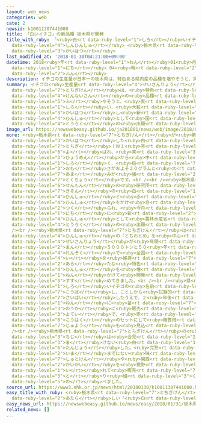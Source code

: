 ```yaml
---
layout: web_news
categories: web
cate: 2
newsid: k10011307441000
title: 「白いイチゴ」の新品種 栃木県が開発
title_with_ruby: 「<ruby>白<rt data-ruby-level="1">しろ</rt></ruby>いイチゴ」の<ruby>新品種<rt
  data-ruby-level="4">しんひんしゅ</rt></ruby> <ruby>栃木県<rt data-ruby-level="7">とちぎけん</rt></ruby>が<ruby>開発<rt
  data-ruby-level="3">かいはつ</rt></ruby>
last_modified_at: '2018-01-30T04:21:00+09:00'
datetime: 2018<ruby>年<rt data-ruby-level="1">ねん</rt></ruby>01<ruby>月<rt data-ruby-level="1">がつ</rt></ruby>30<ruby>日<rt
  data-ruby-level="1">にち</rt></ruby> 04<ruby>時<rt data-ruby-level="2">じ</rt></ruby>21<ruby>分<rt
  data-ruby-level="2">ふん</rt></ruby>
description: イチゴの生産量が日本一の栃木県は、特色ある県内産の品種を増やそうと、実が白い、大粒のイチゴを開発し新しい品種として国に登録の出願をしました。
summary: イチゴの<ruby>生産量<rt data-ruby-level="4">せいさんりょう</rt></ruby>が<ruby>日本一<rt data-ruby-level="1">にっぽんいち</rt></ruby>の<ruby>栃木県<rt
  data-ruby-level="7">とちぎけん</rt></ruby>は、<ruby>特色<rt data-ruby-level="4">とくしょく</rt></ruby>ある<ruby>県内産<rt
  data-ruby-level="4">けんないさん</rt></ruby>の<ruby>品種<rt data-ruby-level="4">ひんしゅ</rt></ruby>を<ruby>増<rt
  data-ruby-level="5">ふ</rt></ruby>やそうと、<ruby>実<rt data-ruby-level="3">み</rt></ruby>が<ruby>白<rt
  data-ruby-level="1">しろ</rt></ruby>い、<ruby>大粒<rt data-ruby-level="7">おおつぶ</rt></ruby>のイチゴを<ruby>開発<rt
  data-ruby-level="3">かいはつ</rt></ruby>し<ruby>新<rt data-ruby-level="2">あたら</rt></ruby>しい<ruby>品種<rt
  data-ruby-level="4">ひんしゅ</rt></ruby>として<ruby>国<rt data-ruby-level="2">くに</rt></ruby>に<ruby>登録<rt
  data-ruby-level="4">とうろく</rt></ruby>の<ruby>出願<rt data-ruby-level="4">しゅつがん</rt></ruby>をしました。
image_url: https://newswebeasy.github.io/ja201801/news/web/image/2018/01/30/K10011307441_1801300020_1801300421_01_02.jpg
more: <ruby>栃木県<rt data-ruby-level="7">とちぎけん</rt></ruby>が<ruby>新<rt data-ruby-level="2">あら</rt></ruby>たに<ruby>開発<rt
  data-ruby-level="3">かいはつ</rt></ruby>した<ruby>白<rt data-ruby-level="1">しろ</rt></ruby>いイチゴは「<ruby>栃木<rt
  data-ruby-level="7">とちぎ</rt></ruby>ｉＷ１<ruby>号<rt data-ruby-level="3">ごう</rt></ruby>」と<ruby>呼<rt
  data-ruby-level="6">よ</rt></ruby>ばれ、<ruby>実<rt data-ruby-level="3">み</rt></ruby>が<ruby>表面<rt
  data-ruby-level="3">ひょうめん</rt></ruby>から<ruby>中<rt data-ruby-level="1">なか</rt></ruby>まで<ruby>白<rt
  data-ruby-level="1">しろ</rt></ruby>く、<ruby>粒<rt data-ruby-level="7">つぶ</rt></ruby>は<ruby>重<rt
  data-ruby-level="3">おも</rt></ruby>さがおよそ２０グラムと<ruby>大<rt data-ruby-level="1">おお</rt></ruby>きめで<ruby>甘<rt
  data-ruby-level="7">あま</rt></ruby>みが<ruby>強<rt data-ruby-level="2">つよ</rt></ruby>いのが<ruby>特徴<rt
  data-ruby-level="7">とくちょう</rt></ruby>です。<br /><br /><ruby>栃木県<rt data-ruby-level="7">とちぎけん</rt></ruby>のイチゴ<ruby>専門<rt
  data-ruby-level="6">せんもん</rt></ruby>の<ruby>研究所<rt data-ruby-level="3">けんきゅうじょ</rt></ruby>で<ruby>既存<rt
  data-ruby-level="7">きそん</rt></ruby>の<ruby>白<rt data-ruby-level="1">しろ</rt></ruby>い<ruby>品種<rt
  data-ruby-level="4">ひんしゅ</rt></ruby>と<ruby>赤<rt data-ruby-level="1">あか</rt></ruby>い<ruby>品種<rt
  data-ruby-level="4">ひんしゅ</rt></ruby>をかけ<ruby>合<rt data-ruby-level="2">あ</rt></ruby>わせて<ruby>作<rt
  data-ruby-level="2">つく</rt></ruby>られ、<ruby>今月<rt data-ruby-level="2">こんげつ</rt></ruby>２６<ruby>日<rt
  data-ruby-level="1">にち</rt></ruby>に<ruby>新<rt data-ruby-level="2">あたら</rt></ruby>しい<ruby>品種<rt
  data-ruby-level="4">ひんしゅ</rt></ruby>として<ruby>農林水産省<rt data-ruby-level="4">のうりんすいさんしょう</rt></ruby>に<ruby>登録<rt
  data-ruby-level="4">とうろく</rt></ruby>の<ruby>出願<rt data-ruby-level="4">しゅつがん</rt></ruby>をしました。<br
  /><br /><ruby>栃木県<rt data-ruby-level="7">とちぎけん</rt></ruby>は<ruby>主力<rt data-ruby-level="3">しゅりょく</rt></ruby><ruby>品種<rt
  data-ruby-level="4">ひんしゅ</rt></ruby>の「とちおとめ」を<ruby>中心<rt data-ruby-level="2">ちゅうしん</rt></ruby>にイチゴの<ruby>生産量<rt
  data-ruby-level="4">せいさんりょう</rt></ruby>が<ruby>年間<rt data-ruby-level="2">ねんかん</rt></ruby>２<ruby>万<rt
  data-ruby-level="2">まん</rt></ruby>５０００トンと５０<ruby>年<rt data-ruby-level="1">ねん</rt></ruby><ruby>連続<rt
  data-ruby-level="4">れんぞく</rt></ruby>で<ruby>全国<rt data-ruby-level="3">ぜんこく</rt></ruby>１<ruby>位<rt
  data-ruby-level="4">い</rt></ruby>を<ruby>維持<rt data-ruby-level="7">いじ</rt></ruby>していますが、<ruby>新<rt
  data-ruby-level="2">あら</rt></ruby>たな<ruby>特色<rt data-ruby-level="4">とくしょく</rt></ruby>ある<ruby>品種<rt
  data-ruby-level="4">ひんしゅ</rt></ruby>を<ruby>増<rt data-ruby-level="5">ふ</rt></ruby>やそうと６<ruby>年<rt
  data-ruby-level="1">ねん</rt></ruby>かけて<ruby>開発<rt data-ruby-level="3">かいはつ</rt></ruby>を<ruby>進<rt
  data-ruby-level="3">すす</rt></ruby>めてきました。<br /><br /><ruby>県<rt data-ruby-level="3">けん</rt></ruby>は<ruby>白<rt
  data-ruby-level="1">しろ</rt></ruby>いイチゴの<ruby>名前<rt data-ruby-level="2">なまえ</rt></ruby>を<ruby>公募<rt
  data-ruby-level="7">こうぼ</rt></ruby>し、ことしから<ruby>試験的<rt data-ruby-level="4">しけんてき</rt></ruby>に<ruby>栽培<rt
  data-ruby-level="7">さいばい</rt></ruby>したうえで、２<ruby>年後<rt data-ruby-level="2">ねんご</rt></ruby>の２０２０<ruby>年<rt
  data-ruby-level="1">ねん</rt></ruby>に<ruby>苗<rt data-ruby-level="7">なえ</rt></ruby>を<ruby>農家<rt
  data-ruby-level="3">のうか</rt></ruby>に<ruby>販売<rt data-ruby-level="7">はんばい</rt></ruby>する<ruby>予定<rt
  data-ruby-level="3">よてい</rt></ruby>で、<ruby>赤<rt data-ruby-level="1">あか</rt></ruby>いイチゴと<ruby>紅白<rt
  data-ruby-level="6">こうはく</rt></ruby>のセットにして<ruby>贈答用<rt data-ruby-level="7">ぞうとうよう</rt></ruby>などの<ruby>需要<rt
  data-ruby-level="7">じゅよう</rt></ruby>も<ruby>見込<rt data-ruby-level="7">みこ</rt></ruby>んでいるということです。<br
  /><br /><ruby>栃木県<rt data-ruby-level="7">とちぎけん</rt></ruby>の<ruby>福田<rt data-ruby-level="3">ふくだ</rt></ruby><ruby>知事<rt
  data-ruby-level="3">ちじ</rt></ruby>は<ruby>会見<rt data-ruby-level="2">かいけん</rt></ruby>で「ほかのものに<ruby>負<rt
  data-ruby-level="3">ま</rt></ruby>けない<ruby>白<rt data-ruby-level="1">しろ</rt></ruby>いイチゴが<ruby>誕生<rt
  data-ruby-level="6">たんじょう</rt></ruby>した。<ruby>完熟<rt data-ruby-level="6">かんじゅく</rt></ruby>のキウイのような<ruby>今<rt
  data-ruby-level="2">いま</rt></ruby>までにない<ruby>味<rt data-ruby-level="3">あじ</rt></ruby>だ。<ruby>首都圏<rt
  data-ruby-level="7">しゅとけん</rt></ruby>や<ruby>関西<rt data-ruby-level="4">かんさい</rt></ruby>、さらに<ruby>海外<rt
  data-ruby-level="2">かいがい</rt></ruby>を<ruby>視野<rt data-ruby-level="6">しや</rt></ruby>に<ruby>入<rt
  data-ruby-level="1">い</rt></ruby>れて<ruby>販売<rt data-ruby-level="7">はんばい</rt></ruby>に<ruby>取<rt
  data-ruby-level="3">と</rt></ruby>り<ruby>組<rt data-ruby-level="3">く</rt></ruby>みたい」と<ruby>述<rt
  data-ruby-level="5">の</rt></ruby>べました。
source_url: https://www3.nhk.or.jp/news/html/20180130/k10011307441000.html
easy_title_with_ruby: <ruby>栃木県<rt data-ruby-level="7">とちぎけん</rt></ruby>が<ruby>新<rt
  data-ruby-level="2">あたら</rt></ruby>しい「<ruby>白<rt data-ruby-level="1">しろ</rt></ruby>いいちご」をつくる
easy_news_url: https://newswebeasy.github.io/news/easy/2018/01/31/栃木県が新しい白いいちごをつくる
related_news: []
...
```

